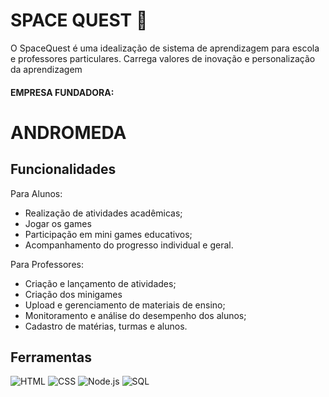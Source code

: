 
# SPACE QUEST 🚀

O SpaceQuest é uma idealização de sistema de aprendizagem para escola e professores particulares. Carrega valores de inovação e personalização da aprendizagem

#### EMPRESA FUNDADORA: 
# ANDROMEDA

## Funcionalidades

Para Alunos:
- Realização de atividades acadêmicas;
- Jogar os games
- Participação em mini games educativos;
- Acompanhamento do progresso individual e geral.

Para Professores:
- Criação e lançamento de atividades;
- Criação dos minigames
- Upload e gerenciamento de materiais de ensino;
- Monitoramento e análise do desempenho dos alunos;
- Cadastro de matérias, turmas e alunos.

## Ferramentas
![HTML](https://icongr.am/devicon/html5-original.svg?size=128&color=currentColor)
![CSS](https://icongr.am/devicon/css3-original.svg?size=128&color=currentColor)
![Node.js](https://icongr.am/devicon/nodejs-original.svg?size=128&color=currentColor)
![SQL](https://icongr.am/devicon/mysql-original.svg?size=128&color=currentColor)



